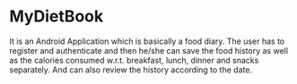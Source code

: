 # MyDietBook
It is an Android Application which is basically a food diary. The user has to register and authenticate and then he/she can save the food history as well as the calories consumed w.r.t. breakfast, lunch, dinner and snacks separately. And can also review the history according to the date.
